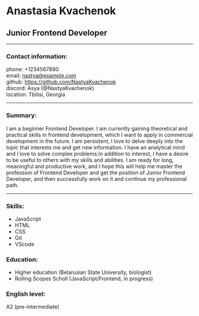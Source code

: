 
# Anastasia Kvachenok

## Junior Frontend Developer

*** 

### Contact information:
phone: +1234567890  
email: nastya@example.com  
github: https://github.com/NastyaKvachenok  
discord: Asya (@NastyaKvachenok)  
location: Tbilisi, Georgia

***

### Summary:

I am a beginner Frontend Developer. I am currently gaining theoretical and practical skills in frontend development, which I want to apply in commercial development in the future. I am persistent, I love to delve deeply into the topic that interests me and get new information. I have an analytical mind and I love to solve complex problems.In addition to interest, I have a desire to be useful to others with my skills and abilities. 
I am ready for long, meaningful and productive work, and I hope this will help me master the profession of Frontend Developer and get the position of Junior Frontend Developer, and then successfully work on it and continue my professional path. 

***

### Skills:
* JavaScript
* HTML
* CSS
* Git
* VScode

### Education:

* Higher education (Belarusian State University, biologist)   
* Rolling Scopes Scholl  (JavaScript/Frontend, in progress)

### English level:
А2 (pre-intermediate)